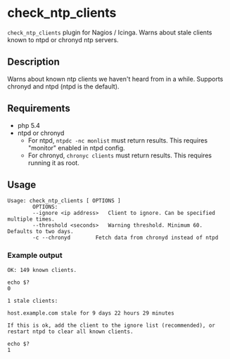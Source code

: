 # check_ntp_clients
`check_ntp_clients` plugin for Nagios / Icinga. Warns about stale clients known to ntpd or chronyd ntp servers.

## Description
Warns about known ntp clients we haven't heard from in a while.
Supports chronyd and ntpd (ntpd is the default).

## Requirements
* php 5.4
* ntpd or chronyd
    * For ntpd, `ntpdc -nc monlist` must return results. This requires "monitor" enabled in ntpd config.
    * For chronyd, `chronyc clients` must return results. This requires running it as root.

## Usage
```
Usage: check_ntp_clients [ OPTIONS ]
        OPTIONS:
        --ignore <ip address>   Client to ignore. Can be specified multiple times.
        --threshold <seconds>   Warning threshold. Minimum 60. Defaults to two days.
        -c --chronyd		Fetch data from chronyd instead of ntpd
```

### Example output
```
OK: 149 known clients.

echo $?
0
```

```
1 stale clients:

host.example.com stale for 9 days 22 hours 29 minutes

If this is ok, add the client to the ignore list (recommended), or restart ntpd to clear all known clients.

echo $?
1
```


